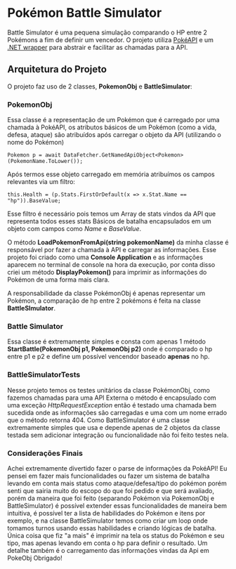 # Pokémon Battle Simulator

Battle Simulator é uma pequena simulação comparando o HP entre 2 Pokémons a fim de definir um vencedor.
O projeto utiliza [PokéAPI](https://pokeapi.co/) e um [.NET wrapper](https://github.com/PokeD/PokeAPI-NJ.NET) para abstrair e facilitar as chamadas para a API.

## Arquitetura do Projeto
O projeto faz uso de 2 classes, **PokemonObj** e **BattleSimulator**:

### PokemonObj
Essa classe é a representação de um Pokémon que é carregado por uma chamada à PokéAPI, os atributos básicos
de um Pokémon (como a vida, defesa, ataque) são atribuídos após carregar o objeto da API (utilizando o nome do Pokémon)
```
Pokemon p = await DataFetcher.GetNamedApiObject<Pokemon>(PokemonName.ToLower());
```
Após termos esse objeto carregado em memória atribuímos os campos relevantes via um filtro:
```
this.Health = (p.Stats.FirstOrDefault(x => x.Stat.Name == "hp")).BaseValue;
```
Esse filtro é necessário pois temos um Array de stats vindos da API que representa todos esses stats Básicos de batalha encapsulados em um objeto
com campos como *Name* e *BaseValue*.

O método **LoadPokemonFromApi(string pokemonName)** da minha classe é responsável por fazer a chamada à API e carregar as informações.
Esse projeto foi criado como uma **Console Application** e as informações aparecem no terminal de console na hora da execução, por conta disso criei um método **DisplayPokemon()** para imprimir as informações do Pokémon de uma forma mais clara.

A responsabilidade da classe PokémonObj é apenas representar um Pokémon, a comparação de hp entre 2 pokémons é feita na classe **BattleSImulator**.

### Battle Simulator
Essa classe é extremamente simples e consta com apenas 1 método **StartBattle(PokemonObj p1, PokemonObj p2)** onde é comparado o hp entre p1 e p2 e define um possível vencendor baseado **apenas** no hp.

### BattleSimulatorTests
Nesse projeto temos os testes unitários da classe PokémonObj, como fazemos chamadas para uma API Externa o método é encapsulado com uma exceção *HttpRequestException* então é testado
uma chamada bem sucedida onde as informações são carregadas e uma com um nome errado que o método retorna 404.
Como BattleSimulator é uma classe extremamente simples que usa e depende apenas de 2 objetos da classe testada sem adicionar integração ou funcionalidade não foi feito testes nela.

### Considerações Finais
Achei extremamente divertido fazer o parse de informações da PokéAPI! Eu pensei em fazer mais funcionalidades ou fazer um sistema de batalha levando em conta
mais status como ataque/defesa/tipo do pokémon porém senti que sairia muito do escopo do que foi pedido e que será avaliado, porém da maneira que foi feito (separando Pokémon via PokemonObj e BattleSimulator)
é possível extender essas funcionalidades de maneira bem intuitiva, é possível ter a lista de habilidades do Pokémon e itens por exemplo, e na classe BattleSimulator temos como criar um loop onde tomamos turnos usando essas habilidades e criando lógicas de batalha.
Única coisa que fiz "a mais" é imprimir na tela os status do Pokémon e seu tipo, mas apenas levando em conta o hp para definir o resultado.
Um detalhe também é o carregamento das informações vindas da Api em PokeObj
Obrigado!
